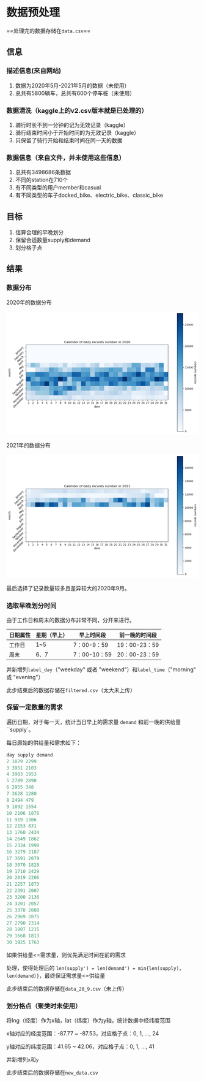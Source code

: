 # 数据预处理

==处理完的数据存储在`data.csv`==

## 信息
### 描述信息(来自网站)
 1. 数据为2020年5月-2021年5月的数据（未使用）
 2. 总共有5800辆车，总共有600个停车桩（未使用）
### 数据清洗（kaggle上的v2.csv版本就是已处理的）
  1. 骑行时长不到一分钟的记为无效记录（kaggle）
  2. 骑行结束时间小于开始时间的为无效记录（kaggle）
  3. 只保留了骑行开始和结束时间在同一天的数据
### 数据信息（来自文件，并未使用这些信息）
 1. 总共有3498686条数据
 2. 不同的station在710个
 3. 有不同类型的用户member和casual
 4. 有不同类型的车子docked_bike、electric_bike、classic_bike
## 目标
 1. 估算合理的早晚划分
 2. 保留合适数量supply和demand
 3. 划分格子点

## 结果

### 数据分布

2020年的数据分布

![calender_2020](./calender_2020.png)

2021年的数据分布

![calender_2021](./calender_2021.png)

最后选择了记录数量较多且差异较大的2020年9月。



### 选取早晚划分时间

由于工作日和周末的数据分布非常不同，分开来进行。

| 日期属性 | 星期（早上） | 早上时间段   | 前一晚的时间段 |
| -------- | ------------ | ------------ | -------------- |
| 工作日   | 1~5          | 7：00-9：59  | 19：00-23：59  |
| 周末     | 6、7         | 7：00-10：59 | 20：00-23：59  |

并新增列`label_day`（"weekday" 或者 "weekend"）和`label_time`（"morning" 或 "evening"）

此步结束后的数据存储在`filtered.csv`（太大未上传）



### 保留一定数量的需求

遍历日期，对于每一天，统计当日早上的需求量 `demand` 和前一晚的供给量``supply`。

每日原始的供给量和需求如下：

```C
day supply demand 
2 1879 2299
3 3951 2103
4 3903 1953
5 2789 2890
6 2955 348
7 3628 1280
8 2494 479
9 1092 1554
10 2106 1878
11 919 1306
12 2153 831
13 1760 2434
14 2649 1862
15 2334 1990
16 3279 2187
17 3691 2079
18 3070 1828
19 1710 2429
20 2019 2206
21 2257 1873
22 2391 2007
23 3200 2136
24 3201 2057
25 3378 2008
26 2969 2875
27 2790 2314
28 1807 1215
29 1668 1813
30 1925 1763
```

如果供给量<=需求量，则优先满足时间在前的需求

处理，使得处理后的 `len(supply') = len(demand') = min{len(supply), len(demand)}`，最终保证需求量<=供给量

此步结束后的数据存储在`data_20_9.csv`（未上传）

### 划分格点（聚类时未使用）

将lng（经度）作为x轴，lat（纬度）作为y轴，统计数据中经纬度范围

x轴对应的经度范围：-87.77 ~ -87.53，对应格子点：0, 1, ..., 24

y轴对应的纬度范围：41.65 ~ 42.06，对应格子点：0, 1, ..., 41

并新增列`x`和`y`

此步结束后的数据存储在`new_data.csv`